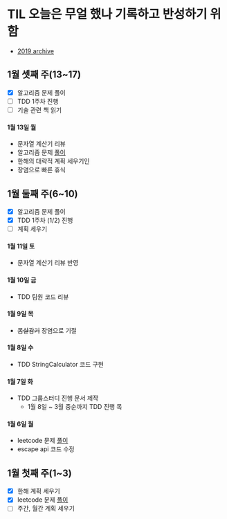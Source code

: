 # TIL 오늘은 무얼 했나 기록하고 반성하기 위함
- [2019 archive](https://github.com/nokchax/TIL/blob/master/archive/2019.md)

## 1월 셋째 주(13~17)
- [x] 알고리즘 문제 풀이
- [ ] TDD 1주차 진행
- [ ] 기술 관련 책 읽기

#### 1월 13일 월
- 문자열 계산기 리뷰
- 알고리즘 문제 [풀이](https://github.com/nokchax/leetcode/blob/master/src/leetcode/Q00895/FreqStack.java)
- 한해의 대략적 계획 세우기인
- 장염으로 빠른 휴식

## 1월 둘째 주(6~10)
- [x] 알고리즘 문제 풀이
- [x] TDD 1주차 (1/2) 진행
- [ ] 계획 세우기

#### 1월 11일 토
- 문자열 계산기 리뷰 반영

#### 1월 10일 금
- TDD 팀원 코드 리뷰

#### 1월 9일 목
- ~~몸살감기~~ 장염으로 기절

#### 1월 8일 수
- TDD StringCalculator 코드 구현

#### 1월 7일 화
- TDD 그룹스터디 진행 문서 제작
  - 1월 8일 ~ 3월 중순까지 TDD 진행 목

#### 1월 6일 월
- leetcode 문제 [풀이](https://github.com/nokchax/leetcode/blob/master/src/leetcode/Q01284/SolutionUsingBitOperation.java)
- escape api 코드 수정

## 1월 첫째 주(1~3)
- [x] 한해 계획 세우기
- [x] leetcode 문제 [풀이](https://github.com/nokchax/leetcode/blob/master/src/leetcode/Q01255/Solution.java)
- [ ] 주간, 월간 계획 세우기
